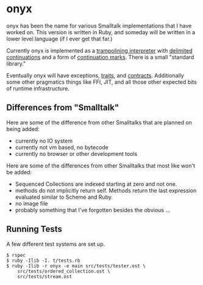 

# onyx #

onyx has been the name for various Smalltalk implementations that I have
worked on.  This version is written in Ruby, and someday will be written
in a lower level language (if I ever get that far.)

Currently onyx is implemented as a [trampolining interpreter][tramp]
with [delimited continuations][delim] and a form of [continuation
marks][cmarks].  There is a small "standard library."

Eventually onyx will have exceptions, [traits][traits],
and [contracts][contracts].
Additionally some other pragmatics things like FFI, JIT, and all those
other expected bits of runtime infrastructure.

## Differences from "Smalltalk" ##

Here are some of the difference from other Smalltalks that are planned
on being added:

- currently no IO system
- currently not vm based, no bytecode
- currently no browser or other development tools


Here are some of the differences from other Smalltalks that most like
won't be added:

- Sequenced Collections are indexed starting at zero and not one.
- methods do not implicitly return self.  Methods return the last
  expression evaluated similar to Scheme and Ruby.
- no image file
- probably something that I've forgotten besides the obvious ...

## Running Tests ##

A few different test systems are set up.

    $ rspec
    $ ruby -Ilib -I. t/tests.rb
    $ ruby -Ilib -r onyx -e main src/tests/tester.ost \
        src/tests/ordered_collection.ost \
        src/tests/stream.ost


[tramp]:     http://www.cs.indiana.edu/hyplan/sganz/publications/icfp99/paper.pdf
[delim]:     http://www.ccs.neu.edu/racket/pubs/icfp07-fyff.pdf
[cmarks]:    http://www.ccs.neu.edu/racket/pubs/dissertation-clements.pdf
[contracts]: http://www.ccs.neu.edu/racket/pubs/thesis-robby.pdf
[traits]:    http://scg.unibe.ch/archive/papers/Scha03aTraits.pdf
